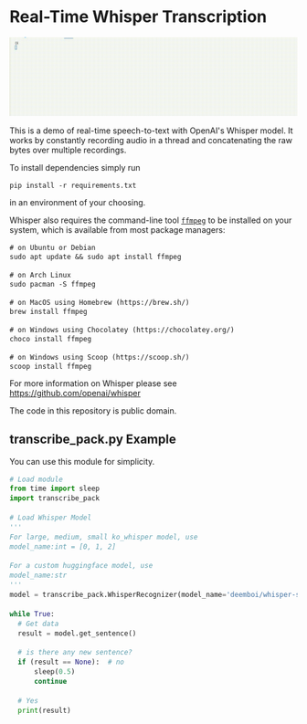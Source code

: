 # Real-Time Whisper Transcription

![Demo gif](demo.gif)

This is a demo of real-time speech-to-text with OpenAI's Whisper model. It works by constantly recording audio in a thread and concatenating the raw bytes over multiple recordings.

To install dependencies simply run
```
pip install -r requirements.txt
```
in an environment of your choosing.

Whisper also requires the command-line tool [`ffmpeg`](https://ffmpeg.org/) to be installed on your system, which is available from most package managers:

```
# on Ubuntu or Debian
sudo apt update && sudo apt install ffmpeg

# on Arch Linux
sudo pacman -S ffmpeg

# on MacOS using Homebrew (https://brew.sh/)
brew install ffmpeg

# on Windows using Chocolatey (https://chocolatey.org/)
choco install ffmpeg

# on Windows using Scoop (https://scoop.sh/)
scoop install ffmpeg
```

For more information on Whisper please see https://github.com/openai/whisper

The code in this repository is public domain.


## transcribe_pack.py Example
You can use this module for simplicity.
```Python
# Load module
from time import sleep
import transcribe_pack

# Load Whisper Model
'''
For large, medium, small ko_whisper model, use
model_name:int = [0, 1, 2] 

For a custom huggingface model, use
model_name:str
'''
model = transcribe_pack.WhisperRecognizer(model_name='deemboi/whisper-small-kr') 

while True:
  # Get data
  result = model.get_sentence()
  
  # is there any new sentence?
  if (result == None):  # no
      sleep(0.5)
      continue
  
  # Yes
  print(result)
```
